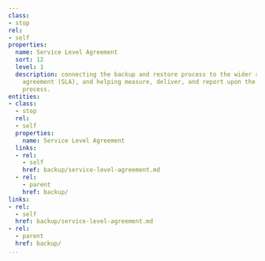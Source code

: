 ```yaml
---
class:
- stop
rel:
- self
properties:
  name: Service Level Agreement
  sort: 12
  level: 1
  description: connecting the backup and restore process to the wider service level
    agreement (SLA), and helping measure, deliver, and report upon the entire backup
    process.
entities:
- class:
  - stop
  rel:
  - self
  properties:
    name: Service Level Agreement
  links:
  - rel:
    - self
    href: backup/service-level-agreement.md
  - rel:
    - parent
    href: backup/
links:
- rel:
  - self
  href: backup/service-level-agreement.md
- rel:
  - parent
  href: backup/
...
```

